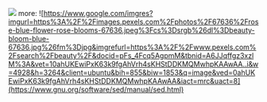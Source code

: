 ![](https://github.com/nu11secur1ty/Linux_Deployment_Administration_Hacks-Programing/blob/master/SPEC_COMMANDS/SED/wall/Screenshot%20from%202019-02-25%2013-00-13.png)
more: ![https://www.google.com/imgres?imgurl=https%3A%2F%2Fimages.pexels.com%2Fphotos%2F67636%2Frose-blue-flower-rose-blooms-67636.jpeg%3Fcs%3Dsrgb%26dl%3Dbeauty-bloom-blue-67636.jpg%26fm%3Djpg&imgrefurl=https%3A%2F%2Fwww.pexels.com%2Fsearch%2Fbeauty%2F&docid=pFs_4Fcq5AgpmM&tbnid=A6JJqffgz3xzlM%3A&vet=10ahUKEwiPxK63k9fgAhVrh4sKHStDDKMQMwhpKAAwAA..i&w=4928&h=3264&client=ubuntu&bih=855&biw=1853&q=image&ved=0ahUKEwiPxK63k9fgAhVrh4sKHStDDKMQMwhpKAAwAA&iact=mrc&uact=8](https://www.gnu.org/software/sed/manual/sed.html) 


